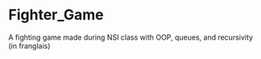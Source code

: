 # Fighter_Game
A fighting game made during NSI class with OOP, queues, and recursivity
(in franglais)
